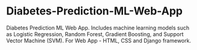 # Diabetes-Prediction-ML-Web-App
Diabetes Prediction ML Web App. Includes machine learning models such as Logistic Regression, Random Forest, Gradient Boosting, and Support Vector Machine (SVM). For Web App - HTML, CSS and Django framework.
